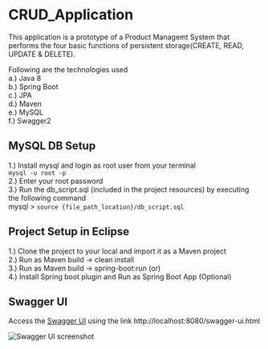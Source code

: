 # CRUD_Application
This application is a prototype of a Product Managemt System that performs the four basic functions of persistent storage(CREATE, READ, UPDATE &amp; DELETE).

Following are the technologies used \
  a.) Java 8 \
  b.) Spring Boot \
  c.) JPA \
  d.) Maven \
  e.) MySQL \
  f.) Swagger2

## MySQL DB Setup
1.) Install mysql and login as root user from your terminal \
    ```mysql -u root -p``` \
2.) Enter your root password \
3.) Run the db_script.sql (included in the project resources) by executing the following command \
    mysql > ```source {file_path_location}/db_script.sql```

## Project Setup in Eclipse
1.) Clone the project to your local and import it as a Maven project \
2.) Run as Maven build -> clean install \
3.) Run as Maven build -> spring-boot:run (or)\
4.) Install Spring boot plugin and Run as Spring Boot App (Optional)

## Swagger UI
Access the [Swagger UI](http://localhost:8080/swagger-ui.html) using the link http://localhost:8080/swagger-ui.html

![Swagger UI screenshot](https://user-images.githubusercontent.com/15331235/62424767-6317ba00-b6a1-11e9-9cb5-879524dc8ab7.png)

